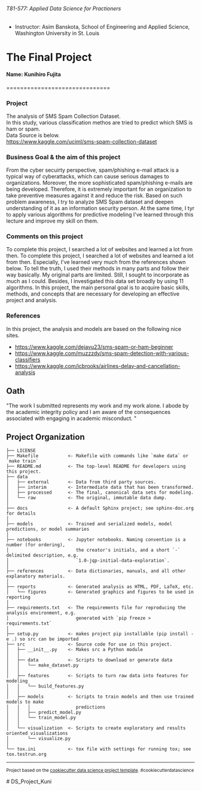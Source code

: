 ###### T81-577: Applied Data Science for Practioners
 - Instructor: Asim Banskota, School of Engineering and Applied Science, Washington University in St. Louis
# The Final Project
#### Name: Kunihiro Fujita
==============================
### Project
The analysis of SMS Spam Collection Dataset.<br>
In this study, various classification methos are tried to predict which SMS is ham or spam.<br>
Data Source is below.<br>
https://www.kaggle.com/uciml/sms-spam-collection-dataset<br>
### Business Goal & the aim of this project
From the cyber secuirty perspective, spam/phishing e-mail attack is a typical way of cyberattacks, which can cause serious damages to organizations. Moreover, the more sophisticated spam/phishing e-mails are being developed. Therefore, it is extremely important for an organization to take preventive measures against it and reduce the risk.
Based on such problem awareness, I try to analyze SMS Spam dataset and deepen understanding of it as an information security person.
At the same time, I tyr to apply various algorithms for predictive modeling I've learned through this lecture and improve my skill on them. 

### Comments on this project
To complete this project, I searched a lot of websites and learned a lot from then. To complete this project, I searched a lot of websites and learned a lot from then. Especially, I've learned very much from the references shown below. To tell the truth, I used their methods in many parts and follow their way basically. My original parts are limited. Still, I sought to incorporate as much as I could. Besides, I investigated this data set broadly by using 11 algorithms.
In this project, the main personal goal is to acquire basic skills, methods, and concepts that are necessary for developing an effective project and analysis.  

### References
In this project, the analysis and models are based on the following nice sites.<br>
- https://www.kaggle.com/dejavu23/sms-spam-or-ham-beginner
- https://www.kaggle.com/muzzzdy/sms-spam-detection-with-various-classifiers<br>
- https://www.kaggle.com/jcbrooks/airlines-delay-and-cancellation-analysis
## Oath<br>
"The work I submitted represents my work and my work alone.  I abode by the academic integrity policy and I am aware of the consequences associated with engaging in academic misconduct. "

Project Organization
------------

    ├── LICENSE
    ├── Makefile           <- Makefile with commands like `make data` or `make train`
    ├── README.md          <- The top-level README for developers using this project.
    ├── data
    │   ├── external       <- Data from third party sources.
    │   ├── interim        <- Intermediate data that has been transformed.
    │   ├── processed      <- The final, canonical data sets for modeling.
    │   └── raw            <- The original, immutable data dump.
    │
    ├── docs               <- A default Sphinx project; see sphinx-doc.org for details
    │
    ├── models             <- Trained and serialized models, model predictions, or model summaries
    │
    ├── notebooks          <- Jupyter notebooks. Naming convention is a number (for ordering),
    │                         the creator's initials, and a short `-` delimited description, e.g.
    │                         `1.0-jqp-initial-data-exploration`.
    │
    ├── references         <- Data dictionaries, manuals, and all other explanatory materials.
    │
    ├── reports            <- Generated analysis as HTML, PDF, LaTeX, etc.
    │   └── figures        <- Generated graphics and figures to be used in reporting
    │
    ├── requirements.txt   <- The requirements file for reproducing the analysis environment, e.g.
    │                         generated with `pip freeze > requirements.txt`
    │
    ├── setup.py           <- makes project pip installable (pip install -e .) so src can be imported
    ├── src                <- Source code for use in this project.
    │   ├── __init__.py    <- Makes src a Python module
    │   │
    │   ├── data           <- Scripts to download or generate data
    │   │   └── make_dataset.py
    │   │
    │   ├── features       <- Scripts to turn raw data into features for modeling
    │   │   └── build_features.py
    │   │
    │   ├── models         <- Scripts to train models and then use trained models to make
    │   │   │                 predictions
    │   │   ├── predict_model.py
    │   │   └── train_model.py
    │   │
    │   └── visualization  <- Scripts to create exploratory and results oriented visualizations
    │       └── visualize.py
    │
    └── tox.ini            <- tox file with settings for running tox; see tox.testrun.org


--------

<p><small>Project based on the <a target="_blank" href="https://drivendata.github.io/cookiecutter-data-science/">cookiecutter data science project template</a>. #cookiecutterdatascience</small></p>
# DS_Project_Kuni
